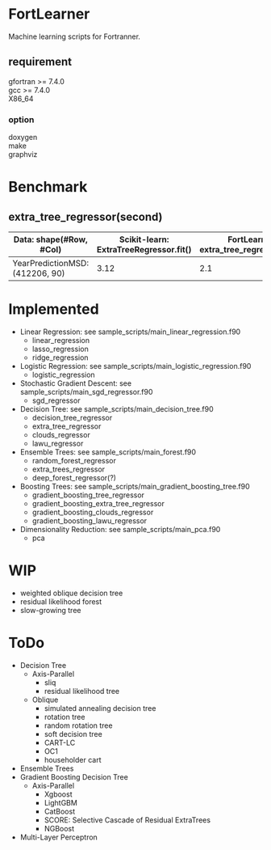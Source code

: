 # FortLearner
Machine learning scripts for Fortranner.  

## requirement
gfortran >= 7.4.0  
gcc >= 7.4.0  
X86_64

### option
doxygen  
make  
graphviz

# Benchmark
## extra_tree_regressor(second)
| Data: shape(#Row, #Col)         | Scikit-learn: ExtraTreeRegressor.fit() | FortLearner: extra_tree_regressor%fit() | FortLearner: extra_tree_regressor%fit_faster() | 
| ------------------------------- | -------------------------------- | --------------------------------- | -------------------------------------------- | 
| YearPredictionMSD: (412206, 90) | 3.12                             | 2.1                               | 0.800                                        | 


# Implemented
* Linear Regression: see sample_scripts/main_linear_regression.f90
  * linear_regression
  * lasso_regression
  * ridge_regression
* Logistic Regression: see sample_scripts/main_logistic_regression.f90
  * logistic_regression
* Stochastic Gradient Descent: see sample_scripts/main_sgd_regressor.f90
  * sgd_regressor
* Decision Tree: see sample_scripts/main_decision_tree.f90
  * decision_tree_regressor
  * extra_tree_regressor
  * clouds_regressor
  * lawu_regressor
* Ensemble Trees: see sample_scripts/main_forest.f90
  * random_forest_regressor
  * extra_trees_regressor
  * deep_forest_regressor(?)
* Boosting Trees: see sample_scripts/main_gradient_boosting_tree.f90
  * gradient_boosting_tree_regressor
  * gradient_boosting_extra_tree_regressor
  * gradient_boosting_clouds_regressor
  * gradient_boosting_lawu_regressor
* Dimensionality Reduction: see sample_scripts/main_pca.f90
  * pca
 
# WIP
* weighted oblique decision tree
* residual likelihood forest
* slow-growing tree
  
# ToDo
* Decision Tree
  * Axis-Parallel
    * sliq
    * residual likelihood tree
  * Oblique
    * simulated annealing decision tree
    * rotation tree
    * random rotation tree
    * soft decision tree
    * CART-LC
    * OC1
    * householder cart
* Ensemble Trees
* Gradient Boosting Decision Tree
  * Axis-Parallel
    * Xgboost
    * LightGBM
    * CatBoost
    * SCORE: Selective Cascade of Residual ExtraTrees
    * NGBoost
* Multi-Layer Perceptron
